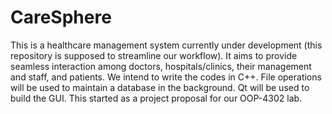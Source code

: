 # CareSphere
This is a healthcare management system currently under development (this repository is supposed to streamline our workflow). It aims to provide seamless interaction among doctors, hospitals/clinics, their management and staff, and patients. We intend to write the codes in C++. File operations will be used to maintain a database in the background. Qt will be used to build the GUI. 
This started as a project proposal for our OOP-4302 lab.
